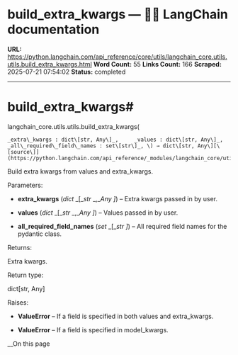 # build_extra_kwargs — 🦜🔗 LangChain  documentation

**URL:** https://python.langchain.com/api_reference/core/utils/langchain_core.utils.utils.build_extra_kwargs.html
**Word Count:** 55
**Links Count:** 166
**Scraped:** 2025-07-21 07:54:02
**Status:** completed

---

# build\_extra\_kwargs\#

langchain\_core.utils.utils.build\_extra\_kwargs\(

    _extra\_kwargs : dict\[str, Any\]_,     _values : dict\[str, Any\]_,     _all\_required\_field\_names : set\[str\]_, \) → dict\[str, Any\][\[source\]](https://python.langchain.com/api_reference/_modules/langchain_core/utils/utils.html#build_extra_kwargs)\#     

Build extra kwargs from values and extra\_kwargs.

Parameters:     

  * **extra\_kwargs** \(_dict_ _\[__str_ _,__Any_ _\]_\) – Extra kwargs passed in by user.

  * **values** \(_dict_ _\[__str_ _,__Any_ _\]_\) – Values passed in by user.

  * **all\_required\_field\_names** \(_set_ _\[__str_ _\]_\) – All required field names for the pydantic class.

Returns:     

Extra kwargs.

Return type:     

dict\[str, Any\]

Raises:     

  * **ValueError** – If a field is specified in both values and extra\_kwargs.

  * **ValueError** – If a field is specified in model\_kwargs.

__On this page